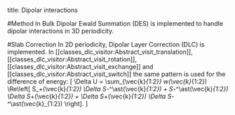 title: Dipolar interactions

#Method In Bulk
Dipolar Ewald Summation (DES) is implemented to handle dipolar interactions in 3D periodicity.

#Slab Correction
In 2D periodicity, Dipolar Layer Correction (DLC) is implemented.
In [[classes_dlc_visitor:Abstract_visit_translation]],
[[classes_dlc_visitor:Abstract_visit_rotation]], [[classes_dlc_visitor:Abstract_visit_exchange]] and
[[classes_dlc_visitor:Abstract_visit_switch]] the same pattern is used for the difference of energy:
\[
    \Delta U = \sum_{\vec{k}_{1:2}} w(\vec{k}_{1:2}) \Re\left[
        S_+(\vec{k}_{1:2}) \Delta S_-^\ast(\vec{k}_{1:2}) +
        S_-^\ast(\vec{k}_{1:2}) \Delta S_+(\vec{k}_{1:2}) +
        \Delta S_+(\vec{k}_{1:2}) \Delta S_-^\ast(\vec{k}_{1:2})
    \right].
\]
